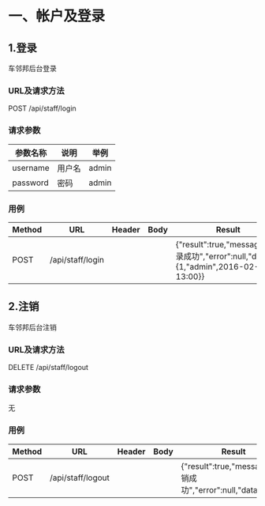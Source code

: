# 一、帐户及登录

## 1.登录
车邻邦后台登录

### URL及请求方法
POST /api/staff/login

### 请求参数
| 参数名称 | 说明 | 举例 |
| ------ | ---- | --- |
| username | 用户名 | admin |
| password | 密码 | admin |

### 用例
| Method | URL | Header | Body | Result |
| ------ | --- | ------ | ---- | ------ |
| POST | /api/staff/login | | | {"result":true,"message":"登录成功","error":null,"data":{1,"admin",2016-02-18 13:00}} |

## 2.注销
车邻邦后台注销

### URL及请求方法
DELETE /api/staff/logout

### 请求参数
无

### 用例
| Method | URL | Header | Body | Result |
| ------ | --- | ------ | ---- | ------ |
| POST | /api/staff/logout | | | {"result":true,"message":"注销成功","error":null,"data":null} |

